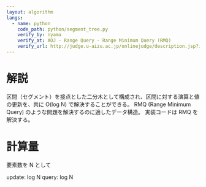 ```yaml
---
layout: algorithm
langs:
  - name: python
    code_path: python/segment_tree.py
    verify_by: nyama
    verify_at: AOJ - Range Query - Range Minimum Query (RMQ)
    verify_url: http://judge.u-aizu.ac.jp/onlinejudge/description.jsp?id=DSL_2_A&lang=jp
---
```



# 解説

区間（セグメント）を接点とした二分木として構成され、区間に対する演算と値の更新を、共に O(log N) で解決することができる。
RMQ (Range Minimum Query) のような問題を解決するのに適したデータ構造。
実装コードは RMQ を解決する。

# 計算量

要素数を N として

update: log N
query:  log N
